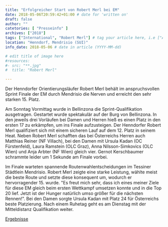 ```yaml
---
title: "Erfolgreicher Start von Robert Merl bei EM"
date: 2018-05-06T20:59:42+01:00 # date for 'written on'
draft: false
author: ""
catetories: [ "Presseinfo" ]
archives: ["2018"]
tags: ["International", "Robert Merl"] # tag your article here, i.e ["Austria Cup", "Robert Merl"]
location: "Henndorf, Mendrisio (SUI)"
info_date: 2018-05-06 # date in article (YYYY-MM-dd)

# edit title of image here
#resources:
#- src: "**.jpg"
#  title: "Robert Merl"

---
```


Der Henndorfer Orientierungsläufer Robert Merl behält im anspruchsvollen Sprint Finale der EM durch Mendrisio die Nerven und erreicht den sehr starken 15. Platz.

<!--more-->

Am Sonntag Vormittag wurde in Bellinzona die Sprint-Qualifikation ausgetragen. Gestartet wurde spektakulär auf der Burg von Bellinzona. In den jeweils drei Vorläufen bei Damen und Herren hieß es einen Platz in den ersten 17 zu erkämpfen, um ins Finale aufzusteigen. Der Henndorfer Robert Merl qualifiziert sich mit einem sicheren Lauf auf dem 12. Platz in seinem Heat. Neben Robert Merl schafften das bei Österreichs Herren auch Matthias Reiner (NF Villach), bei den Damen mit Ursula Kadan (OC Fürstenfeld), Laura Ramstein (OLC Graz), Anna Nilsson-Simkovics (OLC Wien) und Anja Arbter (NF Wien) gleich vier. Gernot Kerschbaumer schrammte leider um 1 Sekunde am Finale vorbei.

Im Finale warteten spannende Routenwahlentscheidungen im Tessiner Städtlein Mendrisio. Robert Merl zeigte eine starke Leistung, wählte meist die beste Route und setzte diese konsequent um, wodurch er hervorragender 15. wurde. "Es freut mich sehr, dass ich eines meiner Ziele für diese EM gleich beim ersten Wettkampf umsetzen konnte und in die Top 20 lief. Jetzt ist der Hunger natürlich umso größer für die nächsten Rennen!". Bei den Damen sorgte Ursula Kadan mit Platz 24 für Österreichs beste Platzierung. Nach einem Ruhetag geht es am Dienstag mit der Mitteldistanz Qualifikation weiter.

[Ergebnisse](https://eventor.orienteering.org/Events/ResultList?eventId=5400&groupBy=EventClass)